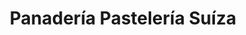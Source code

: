 ---
title: "Panadería Pastelería Suíza"
url: /redondela/panaderia-pasteleria-suiza/
shop: Bäckerei
---